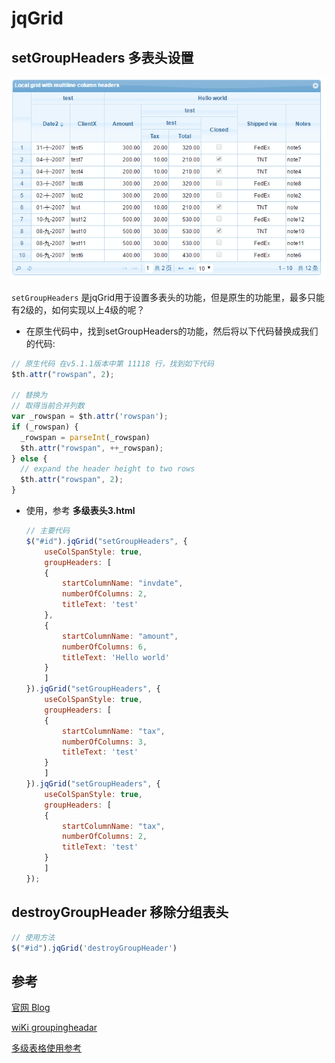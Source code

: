 # jqGrid



## setGroupHeaders 多表头设置

![示例](doc/img/multer001.png)

`setGroupHeaders` 是jqGrid用于设置多表头的功能，但是原生的功能里，最多只能有2级的，如何实现以上4级的呢？

- 在原生代码中，找到setGroupHeaders的功能，然后将以下代码替换成我们的代码:

```javascript
// 原生代码 在v5.1.1版本中第 11118 行，找到如下代码
$th.attr("rowspan", 2);

// 替换为
// 取得当前合并列数
var _rowspan = $th.attr('rowspan');
if (_rowspan) {
  _rowspan = parseInt(_rowspan)	
  $th.attr("rowspan", ++_rowspan);
} else {
  // expand the header height to two rows
  $th.attr("rowspan", 2);
}
```

- 使用，参考 __多级表头3.html__

  ```javascript
  // 主要代码
  $("#id").jqGrid("setGroupHeaders", {
      useColSpanStyle: true,
      groupHeaders: [
      {
          startColumnName: "invdate",
          numberOfColumns: 2,
          titleText: 'test'
      },
      {
          startColumnName: "amount",
          numberOfColumns: 6,
          titleText: 'Hello world'
      }
      ]
  }).jqGrid("setGroupHeaders", {
      useColSpanStyle: true,
      groupHeaders: [
      {
          startColumnName: "tax",
          numberOfColumns: 3,
          titleText: 'test'
      }
      ]
  }).jqGrid("setGroupHeaders", {
      useColSpanStyle: true,
      groupHeaders: [
      {
          startColumnName: "tax",
          numberOfColumns: 2,
          titleText: 'test'
      }
      ]
  });
  ```



## destroyGroupHeader 移除分组表头

```javascript
// 使用方法
$("#id").jqGrid('destroyGroupHeader')
```



## 参考

[官网 Blog](http://www.trirand.com/blog/)

[wiKi groupingheadar](http://www.trirand.com/jqgridwiki/doku.php?id=wiki:groupingheadar)

[多级表格使用参考](http://stackoverflow.com/questions/18969659/adding-more-than-two-columng-group-headers-in-jqgrid)

